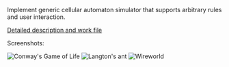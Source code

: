Implement generic cellular automaton simulator that supports arbitrary rules and user interaction.

[Detailed description and work file](https://github.com/nbeloglazov/clojure-interactive-tasks/blob/master/4_cellular_automaton/src/cellular_automaton/work.clj)

Screenshots:

![Conway's Game of Life](https://raw.github.com/nbeloglazov/clojure-interactive-tasks/master/misc/images/4_cellular_automaton_life.png)
![Langton's ant](https://raw.github.com/nbeloglazov/clojure-interactive-tasks/master/misc/images/4_cellular_automaton_ant.png)
![Wireworld](https://raw.github.com/nbeloglazov/clojure-interactive-tasks/master/misc/images/4_cellular_automaton_wireworld.png)